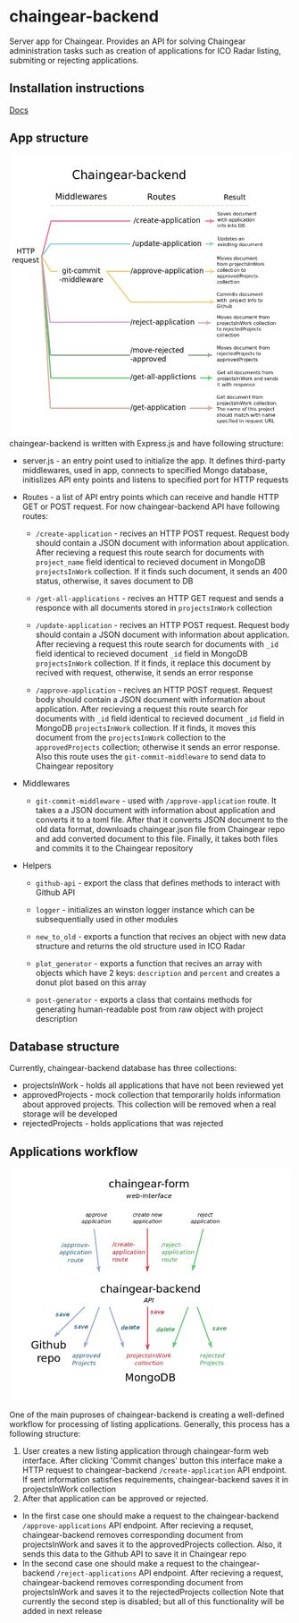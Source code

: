 # chaingear-backend
Server app for Chaingear. Provides an API for solving Chaingear administration tasks such as creation of applications for ICO Radar listing, submiting or rejecting applications. 

## Installation instructions
[Docs](https://docs.google.com/document/d/1w2y4RhL1VWloq9S_0_2KS0EyocXRJH22XkIAaV7oMHI/edit?usp=sharing)

## App structure
![architecture scheme](https://github.com/cyberFund/chaingear-backend/blob/master/docs/arch_scheme.png)
chaingear-backend is written with Express.js and have following structure:
* server.js - an entry point used to initialize the app. It defines third-party middlewares, used in app, connects to specified Mongo database, initislizes API enty points and listens to specified port for HTTP requests
* Routes - a list of API entry points which can receive and handle HTTP GET or POST request. For now chaingear-backend API have following routes:

  * `/create-application` - recives an HTTP POST request. Request body should contain a JSON document with information about application. After recieving a request this route search for documents with `project_name` field identical to recieved document in MongoDB `projectsInWork` collection. If it finds such document, it sends an 400 status, otherwise, it saves document to DB

  * `/get-all-applications` - recives an HTTP GET request and sends a responce with all documents stored in `projectsInWork` collection

  * `/update-application` - recives an HTTP POST request. Request body should contain a JSON document with information about application. After recieving a request this route search for documents with `_id` field identical to recieved document `_id` field in MongoDB `projectsInWork` collection. If it finds, it replace this document by recived with request, otherwise, it sends an error response

  * `/approve-application` - recives an HTTP POST request. Request body should contain a JSON document with information about application. After recieving a request this route search for documents with `_id` field identical to recieved document `_id` field in MongoDB `projectsInWork` collection. If it finds, it moves this document from the `projectsInWork` collection to the `approvedProjects` collection; otherwise it sends an error response. Also this route uses the `git-commit-middleware` to send data to Chaingear repository

* Middlewares

  * `git-commit-middleware` - used with `/approve-application` route. It takes a a JSON document with information about application and converts it to a toml file. After that it converts JSON document to the old data format, downloads chaingear.json file from Chaingear repo and add converted document to this file. Finally, it takes both files and commits it to the Chaingear repository 

* Helpers

  * `github-api` - export the class that defines methods to interact with Github API

  * `logger` - initializes an winston logger instance which can be subsequentially used in other modules 

  * `new_to_old` - exports a function that recives an object with new data structure and returns the old structure used in ICO Radar

  * `plot_generator` - exports a function that recives an array with objects which have 2 keys: `description` and `percent` and creates a donut plot based on this array

  * `post-generator`  - exports a class that contains methods for generating human-readable post from raw object with project description

## Database structure
Currently, chaingear-backend database has three collections:
* projectsInWork - holds all applications that have not been reviewed yet
* approvedProjects - mock collection that temporarily holds information about approved projects. This collection will be removed when a real storage will be developed
* rejectedProjects - holds applications that was rejected

## Applications workflow
![](https://raw.githubusercontent.com/cyberFund/chaingear-backend/master/docs/api1.png)

One of the main puproses of chaingear-backend is creating a well-defined workflow for processing of listing applications. Generally, this process has a following structure:
1. User creates a new listing application through chaingear-form web interface. After clicking 'Commit changes' button this interface make a HTTP request to chaingear-backend `/create-application` API endpoint. If sent information satisfies requirements, chaingear-backend saves it in projectsInWork collection
2. After that application can be approved or rejected. 
  * In the first case one should make a request to the chaingear-backend `/approve-applications` API endpoint. After recieving a requset, chaingear-backend removes corresponding document from projectsInWork and saves it to the approvedProjects collection. Also, it sends this data to the Github API to save it in Chaingear repo
  * In the second case one should make a request to the chaingear-backend `/reject-applications` API endpoint. After recieving a request, chaingear-backend removes corresponding document from projectsInWork and saves it to the rejectedProjects collection
Note that currently the second step is disabled; but all of this functionality will be added in next release
